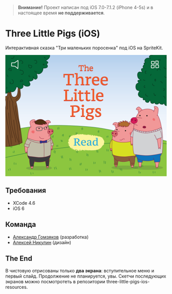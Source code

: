 > **Внимание!** Проект написан под iOS 7.0-7.1.2 (iPhone 4-5s) и в настоящее время **не поддерживается**.

Three Little Pigs (iOS)
=======================

Интерактивная сказка "Три маленьких поросенка" под iOS на SpriteKit.

![Three Little Pigs iOS App](https://github.com/gomzyakov/three-little-pigs-ios/blob/master/page-1-01.png "Three Little Pigs iOS App")

## Требования

- XCode 4.6
- iOS 6

## Команда

- [Александр Гомзяков](https://github.com/gomzyakov) (разработка)
- [Алексей Никулин](https://www.facebook.com/alexei.nikulin) (дизайн)

## The End

В чистовую отрисованы только **два экрана**: вступительное меню и первый слайд. Продолжение не планируется, увы. Скетчи последующих экранов можно посмотротеть в репозитории three-little-pigs-ios-resources.
